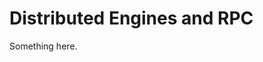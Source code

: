 [title]: # (Distributed Engines and RPC)
[tags]: # (XXX)
[priority]: # (2610)
# Distributed Engines and RPC
Something here.
